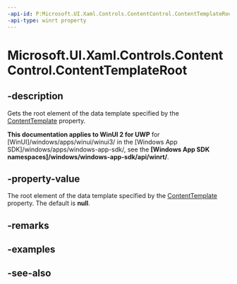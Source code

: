 ```yaml
---
-api-id: P:Microsoft.UI.Xaml.Controls.ContentControl.ContentTemplateRoot
-api-type: winrt property
---
```


<!-- Property syntax
public Windows.UI.Xaml.UIElement ContentTemplateRoot { get; }
-->

# Microsoft.UI.Xaml.Controls.ContentControl.ContentTemplateRoot

## -description
Gets the root element of the data template specified by the [ContentTemplate](contentcontrol_contenttemplate.md) property.

**This documentation applies to WinUI 2 for UWP** for [WinUI]/windows/apps/winui/winui3/ in the [Windows App SDK]/windows/apps/windows-app-sdk/, see the **[Windows App SDK namespaces]/windows/windows-app-sdk/api/winrt/**.

## -property-value
The root element of the data template specified by the [ContentTemplate](contentcontrol_contenttemplate.md) property. The default is **null**.

## -remarks

## -examples

## -see-also
